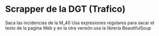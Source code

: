 # Scrapper de la DGT (Trafico)
Saca las incidencias de la M_40
Usa expresiones regulares para sacar el texto de la pagina Web y en la otra versión usa la librería BeautifulSoup
